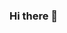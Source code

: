 ### Hi there 👋

<!--
**LargeSauce/LargeSauce** is a ✨ _special_ ✨ repository because its `README.md` (this file) appears on your GitHub profile.

Here are some ideas to get you started:

- Colin McBride
- Born in Houston, Texas
- Hobbies includ painting, 3D printing, working out.
-
- best color, green
- best number 4
- My favorite book is the Bible
- Best holiday is Easter for the lord has risen
- My favorite video game is Doom  Eternal
- Favorite song is Creeping Death
-->
